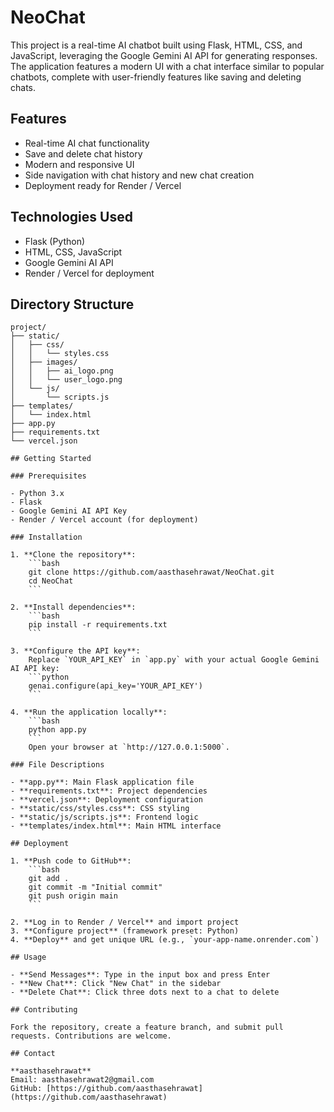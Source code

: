 # NeoChat

This project is a real-time AI chatbot built using Flask, HTML, CSS, and JavaScript, leveraging the Google Gemini AI API for generating responses. The application features a modern UI with a chat interface similar to popular chatbots, complete with user-friendly features like saving and deleting chats.

## Features

- Real-time AI chat functionality
- Save and delete chat history
- Modern and responsive UI
- Side navigation with chat history and new chat creation
- Deployment ready for Render / Vercel

## Technologies Used

- Flask (Python)
- HTML, CSS, JavaScript
- Google Gemini AI API
- Render / Vercel for deployment

## Directory Structure

```text
project/
├── static/
│   ├── css/
│   │   └── styles.css
│   ├── images/
│   │   ├── ai_logo.png
│   │   └── user_logo.png
│   └── js/
│       └── scripts.js
├── templates/
│   └── index.html
├── app.py
├── requirements.txt
└── vercel.json

## Getting Started

### Prerequisites

- Python 3.x
- Flask
- Google Gemini AI API Key
- Render / Vercel account (for deployment)

### Installation

1. **Clone the repository**:
    ```bash
    git clone https://github.com/aasthasehrawat/NeoChat.git
    cd NeoChat
    ```

2. **Install dependencies**:
    ```bash
    pip install -r requirements.txt
    ```

3. **Configure the API key**:
    Replace `YOUR_API_KEY` in `app.py` with your actual Google Gemini AI API key:
    ```python
    genai.configure(api_key='YOUR_API_KEY')
    ```

4. **Run the application locally**:
    ```bash
    python app.py
    ```
    Open your browser at `http://127.0.0.1:5000`.

### File Descriptions

- **app.py**: Main Flask application file  
- **requirements.txt**: Project dependencies  
- **vercel.json**: Deployment configuration  
- **static/css/styles.css**: CSS styling  
- **static/js/scripts.js**: Frontend logic  
- **templates/index.html**: Main HTML interface  

## Deployment

1. **Push code to GitHub**:
    ```bash
    git add .
    git commit -m "Initial commit"
    git push origin main
    ```

2. **Log in to Render / Vercel** and import project  
3. **Configure project** (framework preset: Python)  
4. **Deploy** and get unique URL (e.g., `your-app-name.onrender.com`)  

## Usage

- **Send Messages**: Type in the input box and press Enter  
- **New Chat**: Click "New Chat" in the sidebar  
- **Delete Chat**: Click three dots next to a chat to delete  

## Contributing

Fork the repository, create a feature branch, and submit pull requests. Contributions are welcome.  

## Contact

**aasthasehrawat**  
Email: aasthasehrawat2@gmail.com  
GitHub: [https://github.com/aasthasehrawat](https://github.com/aasthasehrawat)
